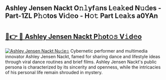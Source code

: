 ## Ashley Jensen Nackt O𝚗𝚕yf𝚊ns L𝚎a𝚔ed N𝚞𝚍es - Part-1ZL P𝚑𝚘tos Vi𝚍𝚎o - H𝚘𝚝 Part L𝚎a𝚔s a0YAn

# <h2><a href="http://kf30hrj.oniu.top/?m=Ashley+Jensen+Nackt">🔗👉 🔴 Ashley Jensen Nackt P𝚑ot𝚘𝚜 V𝚒d𝚎o</a></h2>

[![Ashley Jensen Nackt Nu𝚍e𝚜](https://i.imgur.com/0qMVB7G.gif)](http://kf30hrj.oniu.top/?m=Ashley+Jensen+Nackt)
Cybernetic performer and multimedia innovator Ashley Jensen Nackt, famed for sharing dance and lifestyle ideas through viral dance routines and brief films. Ashley Jensen Nackt's public persona is characterized by its sincerity and openness, while the intricacies of his personal life remain shrouded in mystery.  
